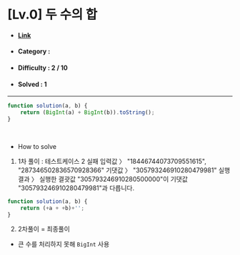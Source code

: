 # [Lv.0] 두 수의 합 
* #### [Link](https://school.programmers.co.kr/learn/courses/30/lessons/181846)
* #### Category : 
* #### Difficulty : 2 / 10  
* #### Solved : 1

<hr />

```js
function solution(a, b) {
    return (BigInt(a) + BigInt(b)).toString();
}
```

<br />

* How to solve
1. 1차 풀이 : 테스트케이스 2 실패
입력값 〉	"18446744073709551615", "287346502836570928366"
기댓값 〉	"305793246910280479981"
실행 결과 〉	실행한 결괏값 "305793246910280500000"이 기댓값 "305793246910280479981"과 다릅니다.
```js
function solution(a, b) {
    return (+a + +b)+'';
}
```

2. 2차풀이 = 최종풀이 
* 큰 수를 처리하지 못해 `BigInt` 사용 